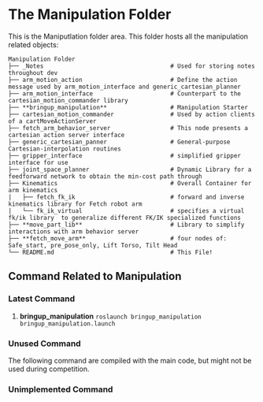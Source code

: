# The Manipulation Folder

This is the Maniputlation folder area. This folder hosts all the manipulation related objects:

    Manipulation Folder
    ├── _Notes                                    # Used for storing notes throughout dev
    ├── arm_motion_action                         # Define the action message used by arm_motion_interface and generic_cartesian_planner
    ├── arm_motion_interface                      # Counterpart to the cartesian_motion_commander library
    ├── **bringup_manipulation**                  # Manipulation Starter
    ├── cartesian_motion_commander                # Used by action clients of a cartMoveActionServer
    ├── fetch_arm_behavior_server                 # This node presents a cartesian action server interface
    ├── generic_cartesian_panner                  # General-purpose Cartesian-interpolation routines
    ├── gripper_interface                         # simplified gripper interface for use
    ├── joint_space_planner                       # Dynamic Library for a feedforward network to obtain the min-cost path through
    ├── Kinematics                                # Overall Container for arm kinematics
    |   ├── fetch_fk_ik                           # forward and inverse kinematics library for Fetch robot arm
    |   └── fk_ik_virtual                         # specifies a virtual fk/ik library  to generalize different FK/IK specialized functions
    ├── **move_part_lib**                         # Library to simplify interactions with arm behavior server
    ├── **fetch_move_arm**                        # four nodes of: Safe_start, pre_pose_only, Lift Torso, Tilt Head
    └── README.md                                 # This File!

## Command Related to Manipulation

### Latest Command

1. **bringup_manipulation** `roslaunch bringup_manipulation bringup_manipulation.launch`

### Unused Command

The following command are compiled with the main code, but might not be used during competition.

### Unimplemented Command